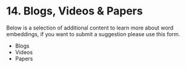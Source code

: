 # 14. Blogs, Videos & Papers

Below is a selection of additional content to learn more about word embeddings, if you want to submit a suggestion please use this form.

* Blogs
* Videos
* Papers
